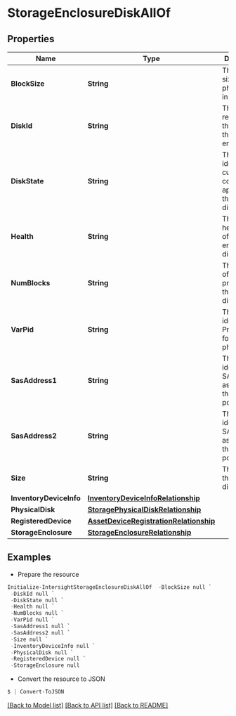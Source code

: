 # StorageEnclosureDiskAllOf
## Properties

Name | Type | Description | Notes
------------ | ------------- | ------------- | -------------
**BlockSize** | **String** | The block size of the physical disk in bytes. | [optional] 
**DiskId** | **String** | This field represents the disk Id in the storage enclosure. | [optional] 
**DiskState** | **String** | This field identifies the current disk configuration applied in the physical disk. | [optional] 
**Health** | **String** | The current health state of the enclosure disk. | [optional] 
**NumBlocks** | **String** | The number of blocks present on the physical disk. | [optional] 
**VarPid** | **String** | This field identifies the Product ID for physicalDisk. | [optional] [readonly] 
**SasAddress1** | **String** | This field identifies the SAS address assigned to the disk SAS port-1. | [optional] 
**SasAddress2** | **String** | This field identifies the SAS address assigned to the disk SAS port-2. | [optional] 
**Size** | **String** | The size of the physical disk in MB. | [optional] 
**InventoryDeviceInfo** | [**InventoryDeviceInfoRelationship**](InventoryDeviceInfoRelationship.md) |  | [optional] 
**PhysicalDisk** | [**StoragePhysicalDiskRelationship**](StoragePhysicalDiskRelationship.md) |  | [optional] 
**RegisteredDevice** | [**AssetDeviceRegistrationRelationship**](AssetDeviceRegistrationRelationship.md) |  | [optional] 
**StorageEnclosure** | [**StorageEnclosureRelationship**](StorageEnclosureRelationship.md) |  | [optional] 

## Examples

- Prepare the resource
```powershell
Initialize-IntersightStorageEnclosureDiskAllOf  -BlockSize null `
 -DiskId null `
 -DiskState null `
 -Health null `
 -NumBlocks null `
 -VarPid null `
 -SasAddress1 null `
 -SasAddress2 null `
 -Size null `
 -InventoryDeviceInfo null `
 -PhysicalDisk null `
 -RegisteredDevice null `
 -StorageEnclosure null
```

- Convert the resource to JSON
```powershell
$ | Convert-ToJSON
```

[[Back to Model list]](../README.md#documentation-for-models) [[Back to API list]](../README.md#documentation-for-api-endpoints) [[Back to README]](../README.md)

